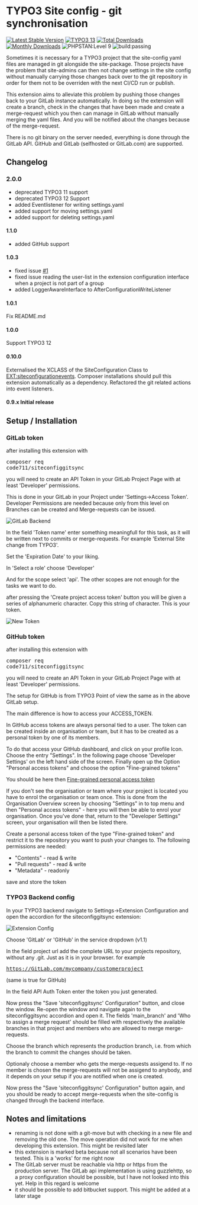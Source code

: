 # TYPO3 Site config - git synchronisation

[![Latest Stable Version](https://poser.pugx.org/code711/siteconfiggitsync/v/stable.svg)](https://extensions.typo3.org/code711/siteconfiggitsync/)
[![TYPO3 13](https://img.shields.io/badge/TYPO3-13-orange.svg)](https://get.typo3.org/version/12)
[![Total Downloads](https://poser.pugx.org/code711/siteconfiggitsync/d/total.svg)](https://packagist.org/packages/code711/siteconfiggitsync)
[![Monthly Downloads](https://poser.pugx.org/code711/siteconfiggitsync/d/monthly)](https://packagist.org/packages/code711/siteconfiggitsync)
![PHPSTAN:Level 9](https://img.shields.io/badge/PHPStan-level%208-brightgreen.svg?style=flat])
![build:passing](https://img.shields.io/badge/build-passing-brightgreen.svg?style=flat])

Sometimes it is necessary for a TYPO3 project that the site-config yaml files are managed in git alongside the site-package. Those projects have the problem that site-admins can then not change settings in the site config without manually carrying those changes back over to the git repository in order for them not to be overriden with the next CI/CD run or publish.

This extension aims to alleviate this problem by pushing those changes back to your GitLab instance automatically. In doing so the extension will create a branch, check in the changes that have been made and create a merge-request which you then can manage in GitLab without manually merging the yaml files. And you will be notified about the changes because of the merge-request.

There is no git binary on the server needed, everything is done through the GitLab API. GitHub and GitLab (selfhosted or GitLab.com) are supported.

## Changelog

### 2.0.0
- deprecated TYPO3 11 support
- deprecated TYPO3 12 Support
- added Eventlistener for writing settings.yaml
- added support for moving settings.yaml
- added support for deleting settings.yaml

#### 1.1.0
- added GitHub support

#### 1.0.3
- fixed issue [#1](https://GitHub.com/codeseveneleven/siteconfiggitsync/issues/1)
- fixed issue reading the user-list in the extension configuration interface when a project is not part of a group
- added LoggerAwareInterface to AfterConfigurationWriteListener

#### 1.0.1
Fix README.md

#### 1.0.0
Support TYPO3 12

#### 0.10.0
Externalised the XCLASS of the SiteConfiguration Class to [EXT:siteconfigurationevents](https://extensions.typo3.org/extension/siteconfigurationevents). Composer installations should pull this extension automatically as a dependency. Refactored the git related actions into event listeners.
#### 0.9.x Initial release

## Setup / Installation

### GitLab token

after installing this extension with <pre>composer req code711/siteconfiggitsync</pre> you will need to create an API Token in your GitLab Project Page with at least 'Developer' permissions.

This is done in your GitLab in your Project under 'Settings->Access Token'. Developer Permissions are needed because only from this level on Branches can be created and Merge-requests can be issued.

![GitLab Backend](https://GitHub.com/codeseveneleven/siteconfiggitsync/raw/main/Documentation/GitLab.png)

In the field 'Token name' enter something meaningfull for this task, as it will be written next to commits or merge-requests. For example 'External Site change from TYPO3'.

Set the 'Expiration Date' to your liking.

In 'Select a role' choose 'Developer'

And for the scope select 'api'. The other scopes are not enough for the tasks we want to do.

after pressing the 'Create project access token' button you will be given a series of alphanumeric character. Copy this string of character. This is your token.

![New Token](https://GitHub.com/codeseveneleven/siteconfiggitsync/raw/main/Documentation/newtoken.png)



### GitHub token

after installing this extension with <pre>composer req code711/siteconfiggitsync</pre> you will need to create an API Token in your GitLab Project Page with at least 'Developer' permissions.

The setup for GitHub is from TYPO3 Point of view the same as in the above GitLab setup.

The main difference is how to access your ACCESS_TOKEN.

In GitHub access tokens are always personal tied to a user. The token can be created inside an organisation or team, but it has to be created as a personal token by one of its members.

To do that access your GitHub dashboard, and click on your profile Icon. Choose the entry "Settings". In the following page choose 'Developer Settings' on the left hand side of the screen. Finally open up the Option "Personal access tokens" and choose the option
"Fine-grained tokens"

You should be here then  [Fine-grained personal access token](https://GitHub.com/settings/personal-access-token)

If you don't see the organisation or team where your project is located you have to enrol the organisation or team once. This is done from the Organisation Overview screen by choosing "Settings" in to top menu and then "Personal access tokens" - here you will then be able to enrol your organisation. Once you've done that, return to the "Developer Settings" screen, your organisation will then be listed there.

Create a personal access token of the type "Fine-grained token" and restrict it to the repository you want to push your changes to.
The following permissions are needed:
- "Contents" - read & write
- "Pull requests" - read & write
- "Metadata" - readonly

save and store the token

### TYPO3 Backend config

In your TYPO3 backend navigate to Settings->Extension Configuration and open the accordion for the siteconfiggitsync extension:

![Extension Config](https://GitHub.com/codeseveneleven/siteconfiggitsync/raw/main/Documentation/extensionconfig.png)

Choose 'GitLab' or 'GitHub' in the service dropdown (v1.1)

In the field project url add the complete URL to your projects repository, without any .git. Just as it is in your browser. for example <pre>https://GitLab.com/mycompany/customerproject </pre> (same is true for GitHub)

In the field API Auth Token enter the token you just generated.

Now press the "Save 'siteconfiggitsync' Configuration" button, and close the window. Re-open the window and navigate again to the siteconfiggitsync accordion and open it. The fields 'main_branch' and 'Who to assign a merge request' should be filled with respectively the available branches in that project and members who are allowed to merge merge-requests.

Choose the branch which represents the production branch, i.e. from which the branch to commit the changes should be taken.

Optionaly choose a member who gets the merge-requests assigend to. If no member is chosen the merge-requests will not be assigend to anybody, and it depends on your setup if you are notified when one is created.

Now press the "Save 'siteconfiggitsync' Configuration" button again, and you should be ready to accept merge-requests when the site-config is changed through the backend interface.


## Notes and limitations

- renaming is not done with a git-move but with checking in a new file and removing the old one. The move operation did not work for me when developing this extension. This might be revisited later
- this extension is marked beta because not all scenarios have been tested. This is a 'works' for me right now
- The GitLab server must be reachable via http or https from the production server. The GitLab api implementation is using guzzlehttp, so a proxy configuration should be possible, but I have not looked into this yet. Help in this regard is welcome
- it should be possible to add bitbucket support. This might be added at a later stage

